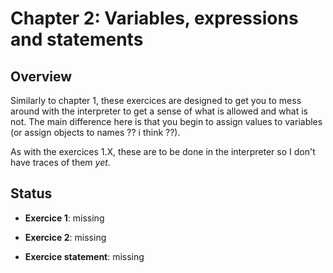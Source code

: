 # Chapter 2: Variables, expressions and statements

## Overview

Similarly to chapter 1, these exercices are designed to get you to mess around
with the interpreter to get a sense of what is allowed and what is not. 
The main difference here is that you begin to assign values to variables (or 
assign objects to names ?? i think ??).

As with the exercices 1.X, these are to be done in the interpreter so I don't 
have traces of them *yet*.

## Status

- **Exercice 1**: missing

- **Exercice 2**: missing

- **Exercice statement**: missing 

